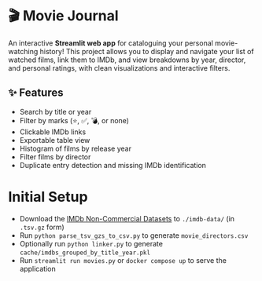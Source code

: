 # 🎬 Movie Journal

An interactive **Streamlit web app** for cataloguing your personal movie-watching
history! This project allows you to display and navigate your list of watched
films, link them to IMDb, and view breakdowns by year, director, and personal
ratings, with clean visualizations and interactive filters.

## ✨ Features
- Search by title or year
- Filter by marks (⭐, ✅, 💣, or none)
- Clickable IMDb links
- Exportable table view
- Histogram of films by release year
- Filter films by director
- Duplicate entry detection and missing IMDb identification

# Initial Setup

- Download the [IMDb Non-Commercial Datasets](https://developer.imdb.com/non-commercial-datasets/) to `./imdb-data/` (in `.tsv.gz` form)
- Run `python parse_tsv_gzs_to_csv.py` to generate `movie_directors.csv`
- Optionally run `python linker.py` to generate `cache/imdbs_grouped_by_title_year.pkl`
- Run `streamlit run movies.py` or `docker compose up` to serve the application
